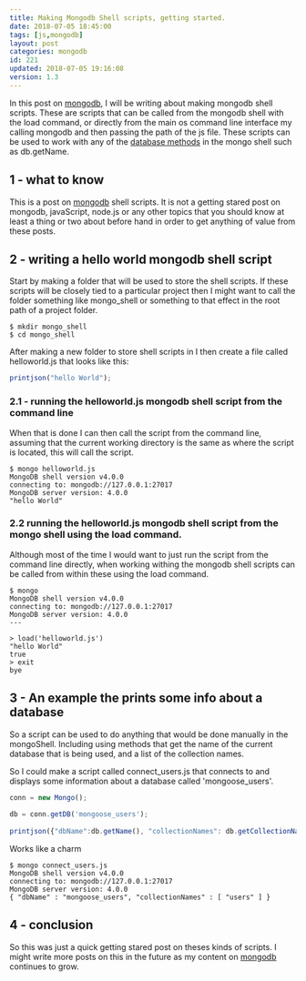 ```yaml
---
title: Making Mongodb Shell scripts, getting started.
date: 2018-07-05 18:45:00
tags: [js,mongodb]
layout: post
categories: mongodb
id: 221
updated: 2018-07-05 19:16:08
version: 1.3
---
```


In this post on [mongodb](https://www.mongodb.com/), I will be writing about making mongodb shell scripts. These are scripts that can be called from the mongodb shell with the load command, or directly from the main os command line interface my calling mongodb and then passing the path of the js file. These scripts can be used to work with any of the [database methods](https://docs.mongodb.com/manual/reference/method/js-database/) in the mongo shell such as db.getName.

<!-- more -->

## 1 - what to know

This is a post on [mongodb](https://www.mongodb.com/) shell scripts. It is not a getting stared post on mongodb, javaScript, node.js or any other topics that you should know at least a thing or two about before hand in order to get anything of value from these posts.

## 2 - writing a hello world mongodb shell script

Start by making a folder that will be used to store the shell scripts. If these scripts will be closely tied to a particular project then I might want to call the folder something like mongo_shell or something to that effect in the root path of a project folder.

```
$ mkdir mongo_shell
$ cd mongo_shell
```

After making a new folder to store shell scripts in I then create a file called  helloworld.js that looks like this:

```js
printjson("hello World");
```

### 2.1 - running the helloworld.js mongodb shell script from the command line

When that is done I can then call the script from the command line, assuming that the current working directory is the same as where the script is located, this will call the script.

```
$ mongo helloworld.js
MongoDB shell version v4.0.0
connecting to: mongodb://127.0.0.1:27017
MongoDB server version: 4.0.0
"hello World"
```

### 2.2 running the helloworld.js mongodb shell script from the mongo shell using the load command.

Although most of the time I would want to just run the script from the command line directly, when working withing the mongodb shell scripts can be called from within these using the load command.

```
$ mongo
MongoDB shell version v4.0.0
connecting to: mongodb://127.0.0.1:27017
MongoDB server version: 4.0.0
---

> load('helloworld.js')
"hello World"
true
> exit
bye
```

## 3 - An example the prints some info about a database

So a script can be used to do anything that would be done manually in the mongoShell. Including using methods that get the name of the current database that is being used, and a list of the collection names.

So I could make a script called connect_users.js that connects to and displays some information about a database called 'mongoose_users'.

```js
conn = new Mongo();
 
db = conn.getDB('mongoose_users');
 
printjson({"dbName":db.getName(), "collectionNames": db.getCollectionNames()});
```

Works like a charm
```
$ mongo connect_users.js
MongoDB shell version v4.0.0
connecting to: mongodb://127.0.0.1:27017
MongoDB server version: 4.0.0
{ "dbName" : "mongoose_users", "collectionNames" : [ "users" ] }
```

## 4 - conclusion

So this was just a quick getting stared post on theses kinds of scripts. I might write more posts on this in the future as my content on [mongodb](/categories/mongodb/) continues to grow.